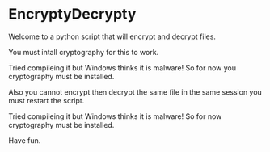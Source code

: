 # EncryptyDecrypty
 Welcome to a python script that will encrypt and decrypt files.

 You must intall cryptography for this to work.

 Tried compileing it but Windows thinks it is malware! So for now you cryptography must be installed.
 
 Also you cannot encrypt then decrypt the same file in the same session you must restart the script.

 Tried compileing it but Windows thinks it is malware! So for now cryptography must be installed.


 Have fun.
